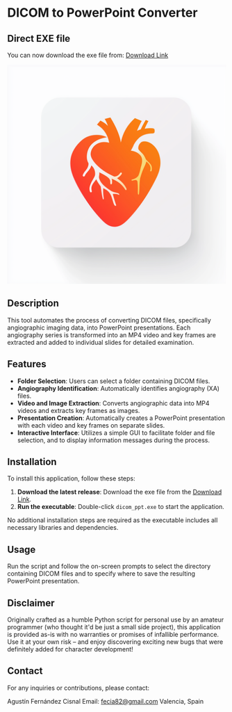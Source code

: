 # DICOM to PowerPoint Converter

## Direct EXE file

You can now download the exe file from: [Download Link](https://drive.google.com/file/d/1kuC0ekLNaG4v7o0Li4eRvHdPT3wWM8hb/view?usp=sharing)

![plot](https://github.com/fecia82/DICOM_ppt/blob/main/splash_image.png)


## Description
This tool automates the process of converting DICOM files, specifically angiographic imaging data, into PowerPoint presentations. Each angiography series is transformed into an MP4 video and key frames are extracted and added to individual slides for detailed examination.

## Features
- **Folder Selection**: Users can select a folder containing DICOM files.
- **Angiography Identification**: Automatically identifies angiography (XA) files.
- **Video and Image Extraction**: Converts angiographic data into MP4 videos and extracts key frames as images.
- **Presentation Creation**: Automatically creates a PowerPoint presentation with each video and key frames on separate slides.
- **Interactive Interface**: Utilizes a simple GUI to facilitate folder and file selection, and to display information messages during the process.

## Installation
To install this application, follow these steps:
1. **Download the latest release**: Download the exe file from the [Download Link](https://drive.google.com/file/d/1kuC0ekLNaG4v7o0Li4eRvHdPT3wWM8hb/view?usp=sharing).
2. **Run the executable**: Double-click `dicom_ppt.exe` to start the application. 

No additional installation steps are required as the executable includes all necessary libraries and dependencies.

## Usage
Run the script and follow the on-screen prompts to select the directory containing DICOM files and to specify where to save the resulting PowerPoint presentation.

## Disclaimer
Originally crafted as a humble Python script for personal use by an amateur programmer (who thought it'd be just a small side project), this application is provided as-is with no warranties or promises of infallible performance. Use it at your own risk – and enjoy discovering exciting new bugs that were definitely added for character development!

## Contact
For any inquiries or contributions, please contact:

Agustín Fernández Cisnal
Email: fecia82@gmail.com
Valencia, Spain

